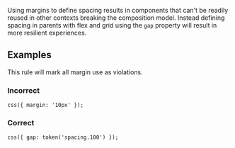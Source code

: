 Using margins to define spacing results in components that can't be readily reused in other contexts
breaking the composition model. Instead defining spacing in parents with flex and grid using the
`gap` property will result in more resilient experiences.

## Examples

This rule will mark all margin use as violations.

### Incorrect

```tsx
css({ margin: '10px' });
```

### Correct

```tsx
css({ gap: token('spacing.100') });
```

